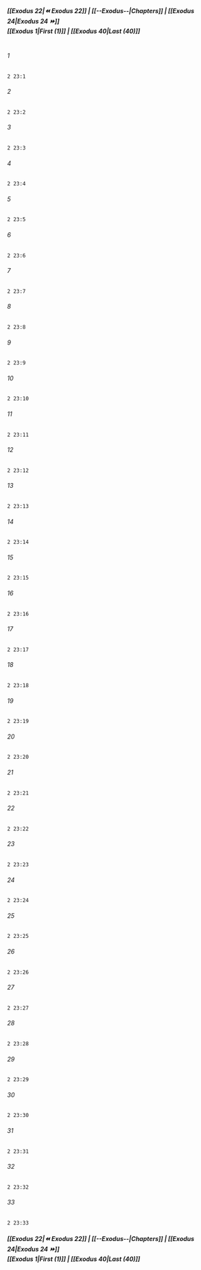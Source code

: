 
##### **[[Exodus 22|⏪ Exodus 22]] | [[--Exodus--|Chapters]] | [[Exodus 24|Exodus 24 ⏩]]**<br>**[[Exodus 1|First (1)]] | [[Exodus 40|Last (40)]]**<br><br>

###### 1
``` verse
2 23:1
```
###### 2
``` verse
2 23:2
```
###### 3
``` verse
2 23:3
```
###### 4
``` verse
2 23:4
```
###### 5
``` verse
2 23:5
```
###### 6
``` verse
2 23:6
```
###### 7
``` verse
2 23:7
```
###### 8
``` verse
2 23:8
```
###### 9
``` verse
2 23:9
```
###### 10
``` verse
2 23:10
```
###### 11
``` verse
2 23:11
```
###### 12
``` verse
2 23:12
```
###### 13
``` verse
2 23:13
```
###### 14
``` verse
2 23:14
```
###### 15
``` verse
2 23:15
```
###### 16
``` verse
2 23:16
```
###### 17
``` verse
2 23:17
```
###### 18
``` verse
2 23:18
```
###### 19
``` verse
2 23:19
```
###### 20
``` verse
2 23:20
```
###### 21
``` verse
2 23:21
```
###### 22
``` verse
2 23:22
```
###### 23
``` verse
2 23:23
```
###### 24
``` verse
2 23:24
```
###### 25
``` verse
2 23:25
```
###### 26
``` verse
2 23:26
```
###### 27
``` verse
2 23:27
```
###### 28
``` verse
2 23:28
```
###### 29
``` verse
2 23:29
```
###### 30
``` verse
2 23:30
```
###### 31
``` verse
2 23:31
```
###### 32
``` verse
2 23:32
```
###### 33
``` verse
2 23:33
```

##### **[[Exodus 22|⏪ Exodus 22]] | [[--Exodus--|Chapters]] | [[Exodus 24|Exodus 24 ⏩]]**<br>**[[Exodus 1|First (1)]] | [[Exodus 40|Last (40)]]**
